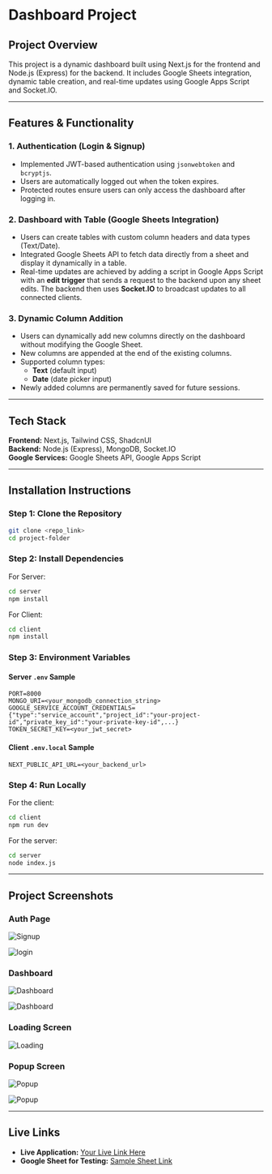 # Dashboard Project

## Project Overview

This project is a dynamic dashboard built using Next.js for the frontend and Node.js (Express) for the backend. It includes Google Sheets integration, dynamic table creation, and real-time updates using Google Apps Script and Socket.IO.

---

## Features & Functionality

### 1. Authentication (Login & Signup)

- Implemented JWT-based authentication using `jsonwebtoken` and `bcryptjs`.
- Users are automatically logged out when the token expires.
- Protected routes ensure users can only access the dashboard after logging in.

### 2. Dashboard with Table (Google Sheets Integration)

- Users can create tables with custom column headers and data types (Text/Date).
- Integrated Google Sheets API to fetch data directly from a sheet and display it dynamically in a table.
- Real-time updates are achieved by adding a script in Google Apps Script with an **edit trigger** that sends a request to the backend upon any sheet edits. The backend then uses **Socket.IO** to broadcast updates to all connected clients.

### 3. Dynamic Column Addition

- Users can dynamically add new columns directly on the dashboard without modifying the Google Sheet.
- New columns are appended at the end of the existing columns.
- Supported column types:
  - **Text** (default input)
  - **Date** (date picker input)
- Newly added columns are permanently saved for future sessions.

---

## Tech Stack

**Frontend:** Next.js, Tailwind CSS, ShadcnUI  
**Backend:** Node.js (Express), MongoDB, Socket.IO  
**Google Services:** Google Sheets API, Google Apps Script

---

## Installation Instructions

### Step 1: Clone the Repository

```bash
git clone <repo_link>
cd project-folder
```

### Step 2: Install Dependencies

For Server:

```bash
cd server
npm install
```

For Client:

```bash
cd client
npm install
```

### Step 3: Environment Variables

#### Server `.env` Sample

```
PORT=8000
MONGO_URI=<your_mongodb_connection_string>
GOOGLE_SERVICE_ACCOUNT_CREDENTIALS={"type":"service_account","project_id":"your-project-id","private_key_id":"your-private-key-id",...}
TOKEN_SECRET_KEY=<your_jwt_secret>
```

#### Client `.env.local` Sample

```
NEXT_PUBLIC_API_URL=<your_backend_url>
```

### Step 4: Run Locally

For the client:

```bash
cd client
npm run dev
```

For the server:

```bash
cd server
node index.js
```

---

## Project Screenshots

### Auth Page

![Signup](https://res.cloudinary.com/dv4re7bf8/image/upload/v1741495327/desktok_signup_lqrww2.png)

![login](https://res.cloudinary.com/dv4re7bf8/image/upload/v1741495327/mobile_login_vbuv21.png)

### Dashboard

![Dashboard](https://res.cloudinary.com/dv4re7bf8/image/upload/v1741495326/dashboard_mg2ldq.png)

![Dashboard](https://res.cloudinary.com/dv4re7bf8/image/upload/v1741495327/mobile_dashboard_f1dnbh.png)

### Loading Screen

![Loading](https://res.cloudinary.com/dv4re7bf8/image/upload/v1741495327/loader_nslybp.png)

### Popup Screen

![Popup](https://res.cloudinary.com/dv4re7bf8/image/upload/v1741495326/configure_column_popup_h3rxpl.png)

![Popup](https://res.cloudinary.com/dv4re7bf8/image/upload/v1741495325/adding_dynamic_column_z3hn8j.png)

---

## Live Links

- **Live Application:** [Your Live Link Here](https://dashboard-assignment-xlpo.vercel.app/dashboard)
- **Google Sheet for Testing:** [Sample Sheet Link](https://docs.google.com/spreadsheets/d/12uHTRAHg4b8MhRP4dgtHlEP9C4mvlMG5CQP4WgqaID8/edit?gid=0#gid=0)
